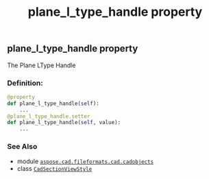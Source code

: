 ﻿---
title: plane_l_type_handle property
second_title: Aspose.CAD for Python via .NET API References
description: 
type: docs
weight: 460
url: /python-net/aspose.cad.fileformats.cad.cadobjects/cadsectionviewstyle/plane_l_type_handle/
is_root: false
---

## plane_l_type_handle property


The Plane LType Handle
### Definition:
```python
@property
def plane_l_type_handle(self):
    ...
@plane_l_type_handle.setter
def plane_l_type_handle(self, value):
    ...
```

### See Also
* module [`aspose.cad.fileformats.cad.cadobjects`](../../)
* class [`CadSectionViewStyle`](/cad/python-net/aspose.cad.fileformats.cad.cadobjects/cadsectionviewstyle)
